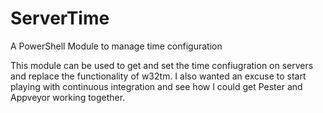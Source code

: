 # ServerTime
A PowerShell Module to manage time configuration

This module can be used to get and set the time confiugration on servers and replace the functionality of w32tm. I also wanted an excuse to start playing with continuous integration and see how I could get Pester and Appveyor working together. 
